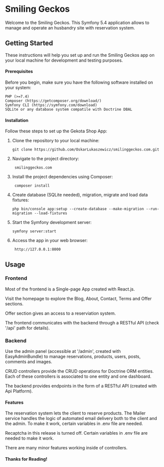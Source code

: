 <h1>Smiling Geckos</h1>

Welcome to the Smiling Geckos. This Symfony 5.4 application allows to manage and operate an husbandry site with reservation system.

<h2>Getting Started</h2>

These instructions will help you set up and run the Smiling Geckos app on your local machine for development and testing purposes.

<h4>Prerequisites</h4>

Before you begin, make sure you have the following software installed on your system:

    PHP (>=7.4)
    Composer (https://getcomposer.org/download/)
    Symfony CLI (https://symfony.com/download)
    SQLite or any database system compatile with Doctrine DBAL

<h4>Installation</h4>

Follow these steps to set up the Gekota Shop App:

1. Clone the repository to your local machine:
   
       git clone https://github.com/OskarLukaszewicz/smilinggeckos.com.git
   
2. Navigate to the project directory:

        smilinggeckos.com

3. Install the project dependencies using Composer:

        composer install

4. Create database (SQLite needed), migration, migrate and load data fixtures:

       php bin/console app:setup --create-database --make-migration --run-migration --load-fixtures

5. Start the Symfony development server:

       symfony server:start

6. Access the app in your web browser:

        http://127.0.0.1:8000

<h2>Usage</h2>

<h3>Frontend</h3>

Most of the frontend is a Single-page App created with React.js.

Visit the homepage to explore the Blog, About, Contact, Terms and Offer sections.

Offer section gives an access to a reserviation system.

The frontend communicates with the backend through a RESTful API (check '/api' path for details).

<h3>Backend</h3>

Use the admin panel (accessible at '/admin', created with EasyAdminBundle) to manage reservations, products, users, posts, comments and images.

CRUD controllers provide the CRUD operations for Doctrine ORM entities. Each of these controllers is associated to one entity and one dashboard.

The backend provides endpoints in the form of a RESTful API (created with Api Platform).

<h4>Features</h4>

The reservation system lets the client to reserve products. The Mailer service handles the logic of automated email delivery both to the client and the admin. To make it work, certain variables in .env file are needed.

Recaptcha in this release is turned off. Certain variables in .env file are needed to make it work.
 
There are many minor features working inside of controllers.

<h4>Thanks for Reading!<h4>
